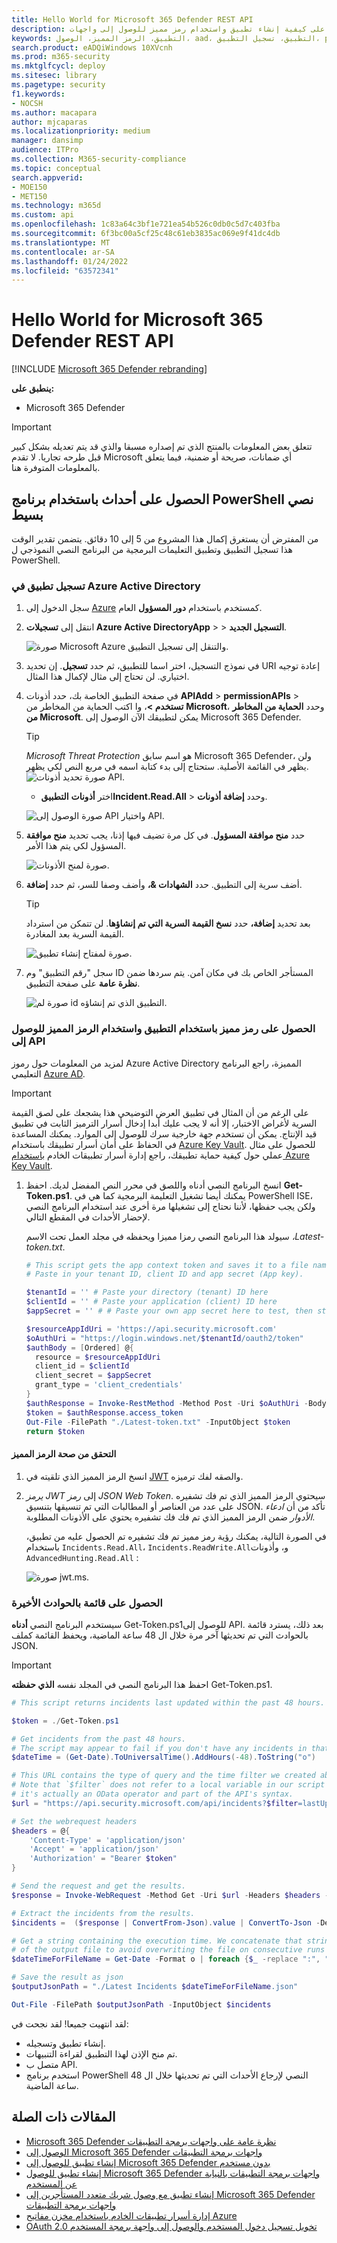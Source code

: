 ```yaml
---
title: Hello World for Microsoft 365 Defender REST API
description: تعرف على كيفية إنشاء تطبيق واستخدام رمز مميز للوصول إلى واجهات Microsoft 365 Defender برمجة التطبيقات
keywords: التطبيق، الرمز المميز، الوصول، aad، التطبيق، تسجيل التطبيق، powershell، البرنامج النصي، المسؤول العام، إذن، microsoft 365 defender
search.product: eADQiWindows 10XVcnh
ms.prod: m365-security
ms.mktglfcycl: deploy
ms.sitesec: library
ms.pagetype: security
f1.keywords:
- NOCSH
ms.author: macapara
author: mjcaparas
ms.localizationpriority: medium
manager: dansimp
audience: ITPro
ms.collection: M365-security-compliance
ms.topic: conceptual
search.appverid:
- MOE150
- MET150
ms.technology: m365d
ms.custom: api
ms.openlocfilehash: 1c83a64c3bf1e721ea54b526c0db0c5d7c403fba
ms.sourcegitcommit: 6f3bc00a5cf25c48c61eb3835ac069e9f41dc4db
ms.translationtype: MT
ms.contentlocale: ar-SA
ms.lasthandoff: 01/24/2022
ms.locfileid: "63572341"
---
```

# <a name="hello-world-for-microsoft-365-defender-rest-api"></a>Hello World for Microsoft 365 Defender REST API

[!INCLUDE [Microsoft 365 Defender rebranding](../includes/microsoft-defender.md)]

**ينطبق على:**

- Microsoft 365 Defender

> [!IMPORTANT]
> تتعلق بعض المعلومات بالمنتج الذي تم إصداره مسبقا والذي قد يتم تعديله بشكل كبير قبل طرحه تجاريا. لا تقدم Microsoft أي ضمانات، صريحة أو ضمنية، فيما يتعلق بالمعلومات المتوفرة هنا.

## <a name="get-incidents-using-a-simple-powershell-script"></a>الحصول على أحداث باستخدام برنامج PowerShell نصي بسيط

من المفترض أن يستغرق إكمال هذا المشروع من 5 إلى 10 دقائق. يتضمن تقدير الوقت هذا تسجيل التطبيق وتطبيق التعليمات البرمجية من البرنامج النصي النموذجي ل PowerShell.

### <a name="register-an-app-in-azure-active-directory"></a>تسجيل تطبيق في Azure Active Directory

1. سجل الدخول إلى [Azure](https://portal.azure.com) كمستخدم باستخدام **دور المسؤول** العام.

2. انتقل إلى **تسجيلات Azure Active DirectoryApp** >  >  **التسجيل الجديد**.

   ![صورة Microsoft Azure والتنقل إلى تسجيل التطبيق.](../../media/atp-azure-new-app2.png)

3. في نموذج التسجيل، اختر اسما للتطبيق، ثم حدد **تسجيل**. إن تحديد URI إعادة توجيه اختياري. لن تحتاج إلى مثال لإكمال هذا المثال.

4. في صفحة التطبيق الخاصة بك، حدد أذونات **APIAdd** >  **permissionAPIs** >  **تستخدم >**، وا اكتب الحماية من المخاطر من **Microsoft**، وحدد **الحماية من المخاطر من Microsoft**. يمكن لتطبيقك الآن الوصول إلى Microsoft 365 Defender.

   > [!TIP]
   > *Microsoft Threat Protection* هو اسم سابق Microsoft 365 Defender، ولن يظهر في القائمة الأصلية. ستحتاج إلى بدء كتابة اسمه في مربع النص لكي يظهر.
   ![صورة تحديد أذونات API.](../../media/apis-in-my-org-tab.PNG)

   - اختر **أذونات** **التطبيقIncident.Read.All** >  وحدد **إضافة أذونات**.

   ![صورة الوصول إلى API واختيار API.](../../media/request-api-permissions.PNG)

5. حدد **منح موافقة المسؤول**. في كل مرة تضيف فيها إذنا، يجب تحديد **منح موافقة** المسؤول لكي يتم هذا الأمر.

    ![صورة لمنح الأذونات.](../../media/grant-consent.PNG)

6. أضف سرية إلى التطبيق. حدد **الشهادات &،** وأضف وصفا للسر، ثم حدد **إضافة**.

    > [!TIP]
    > بعد تحديد **إضافة،** حدد **نسخ القيمة السرية التي تم إنشاؤها**. لن تتمكن من استرداد القيمة السرية بعد المغادرة.

    ![صورة لمفتاح إنشاء تطبيق.](../../media/webapp-create-key2.png)

7. سجل "رقم التطبيق" وم ID المستأجر الخاص بك في مكان آمن. يتم سردها ضمن **نظرة عامة** على صفحة التطبيق.

   ![صورة لم id التطبيق الذي تم إنشاؤه.](../../media/app-and-tenant-ids.png)

### <a name="get-a-token-using-the-app-and-use-the-token-to-access-the-api"></a>الحصول على رمز مميز باستخدام التطبيق واستخدام الرمز المميز للوصول إلى API

لمزيد من المعلومات حول رموز Azure Active Directory المميزة، راجع البرنامج التعليمي [Azure AD](/azure/active-directory/develop/active-directory-v2-protocols-oauth-client-creds).

> [!IMPORTANT]
> على الرغم من أن المثال في تطبيق العرض التوضيحي هذا يشجعك على لصق القيمة السرية لأغراض الاختبار، إلا أنه لا يجب  عليك أبدا إدخال أسرار الترميز الثابت في تطبيق قيد الإنتاج. يمكن أن تستخدم جهة خارجية سرك للوصول إلى الموارد. يمكنك المساعدة في الحفاظ على أمان أسرار تطبيقك باستخدام [Azure Key Vault](/azure/key-vault/general/about-keys-secrets-certificates). للحصول على مثال عملي حول كيفية حماية تطبيقك، راجع إدارة أسرار تطبيقات الخادم [باستخدام Azure Key Vault](/learn/modules/manage-secrets-with-azure-key-vault/).

1. انسخ البرنامج النصي أدناه واللصق في محرر النص المفضل لديك. احفظ **Get-Token.ps1**. يمكنك أيضا تشغيل التعليمة البرمجية كما هي في PowerShell ISE، ولكن يجب حفظها، لأننا نحتاج إلى تشغيلها مرة أخرى عند استخدام البرنامج النصي لإحضار الأحداث في المقطع التالي.

    سيولد هذا البرنامج النصي رمزا مميزا ويحفظه في مجلد العمل تحت الاسم *،Latest-token.txt*.

    ```PowerShell
    # This script gets the app context token and saves it to a file named "Latest-token.txt" under the current directory.
    # Paste in your tenant ID, client ID and app secret (App key).

    $tenantId = '' # Paste your directory (tenant) ID here
    $clientId = '' # Paste your application (client) ID here
    $appSecret = '' # # Paste your own app secret here to test, then store it in a safe place!

    $resourceAppIdUri = 'https://api.security.microsoft.com'
    $oAuthUri = "https://login.windows.net/$tenantId/oauth2/token"
    $authBody = [Ordered] @{
      resource = $resourceAppIdUri
      client_id = $clientId
      client_secret = $appSecret
      grant_type = 'client_credentials'
    }
    $authResponse = Invoke-RestMethod -Method Post -Uri $oAuthUri -Body $authBody -ErrorAction Stop
    $token = $authResponse.access_token
    Out-File -FilePath "./Latest-token.txt" -InputObject $token
    return $token
    ```

#### <a name="validate-the-token"></a>التحقق من صحة الرمز المميز

1. انسخ الرمز المميز الذي تلقيته في [JWT](https://jwt.ms) والصقه لفك ترميزه.
1. *يرمز JWT* إلى *رمز JSON Web Token*. سيحتوي الرمز المميز الذي تم فك تشفيره على عدد من العناصر أو المطالبات التي تم تنسيقها بتنسيق JSON. تأكد من أن *ادعاء الأدوار* ضمن الرمز المميز الذي تم فك فك تشفيره يحتوي على الأذونات المطلوبة.

    في الصورة التالية، يمكنك رؤية رمز مميز تم فك تشفيره تم الحصول عليه من تطبيق، باستخدام ```Incidents.Read.All```، ```Incidents.ReadWrite.All```و، وأذونات ```AdvancedHunting.Read.All``` :

    ![صورة jwt.ms.](../../media/api-jwt-ms.png)

### <a name="get-a-list-of-recent-incidents"></a>الحصول على قائمة بالحوادث الأخيرة

سيستخدم البرنامج النصي **أدناه** Get-Token.ps1للوصول إلى API. بعد ذلك، يسترد قائمة بالحوادث التي تم تحديثها آخر مرة خلال ال 48 ساعة الماضية، ويحفظ القائمة كملف JSON.

> [!IMPORTANT]
> احفظ هذا البرنامج النصي في المجلد نفسه **الذي حفظته** Get-Token.ps1.

```PowerShell
# This script returns incidents last updated within the past 48 hours.

$token = ./Get-Token.ps1

# Get incidents from the past 48 hours.
# The script may appear to fail if you don't have any incidents in that time frame.
$dateTime = (Get-Date).ToUniversalTime().AddHours(-48).ToString("o")

# This URL contains the type of query and the time filter we created above.
# Note that `$filter` does not refer to a local variable in our script --
# it's actually an OData operator and part of the API's syntax.
$url = "https://api.security.microsoft.com/api/incidents?$filter=lastUpdateTime+ge+$dateTime"

# Set the webrequest headers
$headers = @{
    'Content-Type' = 'application/json'
    'Accept' = 'application/json'
    'Authorization' = "Bearer $token"
}

# Send the request and get the results.
$response = Invoke-WebRequest -Method Get -Uri $url -Headers $headers -ErrorAction Stop

# Extract the incidents from the results.
$incidents =  ($response | ConvertFrom-Json).value | ConvertTo-Json -Depth 99

# Get a string containing the execution time. We concatenate that string to the name 
# of the output file to avoid overwriting the file on consecutive runs of the script.
$dateTimeForFileName = Get-Date -Format o | foreach {$_ -replace ":", "."}

# Save the result as json
$outputJsonPath = "./Latest Incidents $dateTimeForFileName.json"

Out-File -FilePath $outputJsonPath -InputObject $incidents
```

لقد انتهيت جميعا! لقد نجحت في:

- إنشاء تطبيق وتسجيله.
- تم منح الإذن لهذا التطبيق لقراءة التنبيهات.
- متصل ب API.
- استخدم برنامج PowerShell النصي لإرجاع الأحداث التي تم تحديثها خلال ال 48 ساعة الماضية.

## <a name="related-articles"></a>المقالات ذات الصلة

- [Microsoft 365 Defender نظرة عامة على واجهات برمجة التطبيقات](api-overview.md)
- [الوصول إلى Microsoft 365 Defender واجهات برمجة التطبيقات](api-access.md)
- [إنشاء تطبيق للوصول إلى Microsoft 365 Defender بدون مستخدم](api-create-app-web.md)
- [إنشاء تطبيق للوصول Microsoft 365 Defender واجهات برمجة التطبيقات بالنيابة عن المستخدم](api-create-app-user-context.md)
- [إنشاء تطبيق مع وصول شريك متعدد المستأجرين إلى Microsoft 365 Defender واجهات برمجة التطبيقات](api-partner-access.md)
- [إدارة أسرار تطبيقات الخادم باستخدام مخزن مفاتيح Azure](/learn/modules/manage-secrets-with-azure-key-vault/)
- [OAuth 2.0 تخويل تسجيل دخول المستخدم والوصول إلى واجهة برمجة المستخدم](/azure/active-directory/develop/active-directory-v2-protocols-oauth-code)